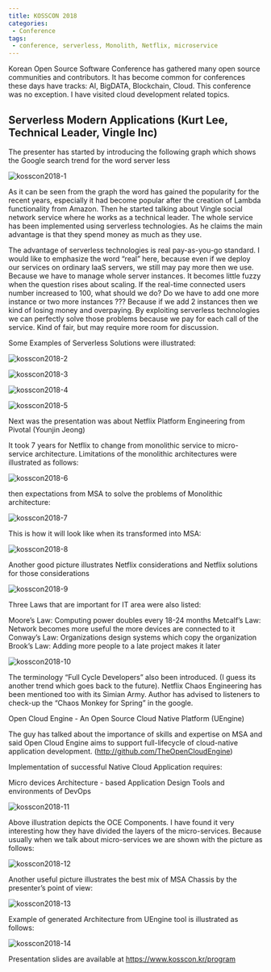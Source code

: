 ```yaml
---
title: KOSSCON 2018
categories:
 - Conference
tags:
 - conference, serverless, Monolith, Netflix, microservice
---
```

Korean Open Source Software Conference has gathered many open source communities and contributors. It has become common for conferences these days have tracks: AI, BigDATA, Blockchain, Cloud. This conference was no exception. I have visited cloud development related topics.


## Serverless Modern Applications (Kurt Lee, Technical Leader, Vingle Inc)

The presenter has started by introducing the following graph which shows the Google search trend for the word server less

![kosscon2018-1](/assets/2018-11-29-kosscon-conference/googleSearchWordServerless.png)

As it can be seen from the graph the word has gained the popularity for the recent years, especially it had become popular after the creation of Lambda functionality from Amazon. Then he started talking about Vingle social network service where he works as a technical leader. The whole service has been implemented using serverless technologies. As he claims the main advantage is that they spend money as much as they use.



The advantage of serverless technologies is real pay-as-you-go standard. I would like to emphasize the word “real” here, because even if we deploy our services on ordinary IaaS servers, we still may pay more then we use. Because we have to manage whole server instances. It becomes little fuzzy when the question rises about scaling. If the real-time connected users number increased to 100, what should we do? Do we have to add one more instance or two more instances ??? Because if we add 2 instances then we kind of losing money and overpaying. By exploiting serverless technologies we can perfectly solve those problems because we pay for each call of the service. Kind of fair, but may require more room for discussion.



Some Examples of Serverless Solutions were illustrated:

![kosscon2018-2](/assets/2018-11-29-kosscon-conference/2.png)

![kosscon2018-3](/assets/2018-11-29-kosscon-conference/3.png)

![kosscon2018-4](/assets/2018-11-29-kosscon-conference/4.png)

![kosscon2018-5](/assets/2018-11-29-kosscon-conference/5.png)



Next was the presentation was about Netflix Platform Engineering from Pivotal (Younjin Jeong)


It took 7 years for Netflix to change from monolithic service to micro-service architecture. Limitations of the monolithic architectures were illustrated as follows:

![kosscon2018-6](/assets/2018-11-29-kosscon-conference/6.png)

then expectations from MSA to solve the problems of Monolithic architecture:

![kosscon2018-7](/assets/2018-11-29-kosscon-conference/7.png)

This is how it will look like when its transformed into MSA:

![kosscon2018-8](/assets/2018-11-29-kosscon-conference/8.png)



Another good picture illustrates Netflix considerations and Netflix solutions for those considerations

![kosscon2018-9](/assets/2018-11-29-kosscon-conference/9.png)

Three Laws that are important for IT area were also listed:

Moore’s Law: Computing power doubles every 18-24 months
Metcalf’s Law: Network becomes more useful the more devices are connected to it
Conway’s Law: Organizations design systems which copy the organization
Brook’s Law: Adding more people to a late project makes it later

![kosscon2018-10](/assets/2018-11-29-kosscon-conference/10.png)

The terminology “Full Cycle Developers” also been introduced. (I guess its another trend which goes back to the future). Netflix Chaos Engineering has been mentioned too with its Simian Army. Author has advised to listeners to check-up the “Chaos Monkey for Spring” in the google.



Open Cloud Engine - An Open Source Cloud Native Platform (UEngine)

The guy has talked about the importance of skills and expertise on MSA and said Open Cloud Engine aims to support full-lifecycle of cloud-native application development. (http://github.com/TheOpenCloudEngine)

Implementation of successful Native Cloud Application requires:

Micro devices Architecture - based Application Design
Tools and environments of DevOps

![kosscon2018-11](/assets/2018-11-29-kosscon-conference/11.png)

Above illustration depicts the OCE Components. I have found it very interesting how they have divided the layers of the micro-services. Because usually when we talk about micro-services we are shown with the picture as follows:

![kosscon2018-12](/assets/2018-11-29-kosscon-conference/12.png)

Another useful picture illustrates the best mix of MSA Chassis by the presenter’s point of view:

![kosscon2018-13](/assets/2018-11-29-kosscon-conference/13.png)

Example of generated Architecture from UEngine tool is illustrated as follows:

![kosscon2018-14](/assets/2018-11-29-kosscon-conference/14.png)

Presentation slides are available at https://www.kosscon.kr/program

